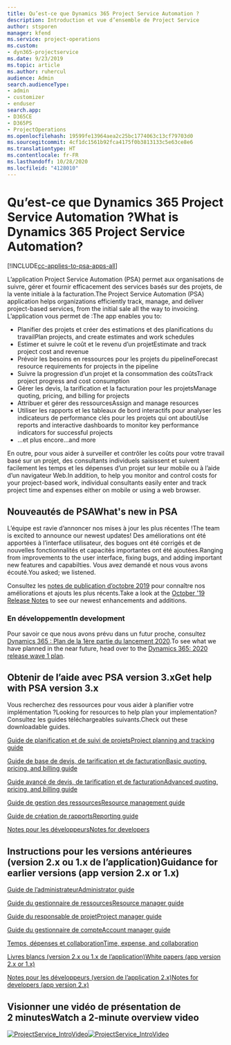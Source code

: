 ```yaml
---
title: Qu’est-ce que Dynamics 365 Project Service Automation ?
description: Introduction et vue d’ensemble de Project Service
author: stsporen
manager: kfend
ms.service: project-operations
ms.custom:
- dyn365-projectservice
ms.date: 9/23/2019
ms.topic: article
ms.author: ruhercul
audience: Admin
search.audienceType:
- admin
- customizer
- enduser
search.app:
- D365CE
- D365PS
- ProjectOperations
ms.openlocfilehash: 19599fe13964aea2c25bc1774063c13cf79703d0
ms.sourcegitcommit: 4cf1dc1561b92fca4175f0b3813133c5e63ce8e6
ms.translationtype: HT
ms.contentlocale: fr-FR
ms.lasthandoff: 10/28/2020
ms.locfileid: "4128010"
---
```

# <a name="what-is-dynamics-365-project-service-automation"></a><span data-ttu-id="48cec-103">Qu’est-ce que Dynamics 365 Project Service Automation ?</span><span class="sxs-lookup"><span data-stu-id="48cec-103">What is Dynamics 365 Project Service Automation?</span></span>

[!INCLUDE[cc-applies-to-psa-apps-all](../includes/cc-applies-to-psa-apps-all.md)]

<span data-ttu-id="48cec-104">L’application Project Service Automation (PSA) permet aux organisations de suivre, gérer et fournir efficacement des services basés sur des projets, de la vente initiale à la facturation.</span><span class="sxs-lookup"><span data-stu-id="48cec-104">The Project Service Automation (PSA) application helps organizations efficiently track, manage, and deliver project-based services, from the initial sale all the way to invoicing.</span></span> <span data-ttu-id="48cec-105">L’application vous permet de :</span><span class="sxs-lookup"><span data-stu-id="48cec-105">The app enables you to:</span></span>

- <span data-ttu-id="48cec-106">Planifier des projets et créer des estimations et des planifications du travail</span><span class="sxs-lookup"><span data-stu-id="48cec-106">Plan projects, and create estimates and work schedules</span></span>
- <span data-ttu-id="48cec-107">Estimer et suivre le coût et le revenu d’un projet</span><span class="sxs-lookup"><span data-stu-id="48cec-107">Estimate and track project cost and revenue</span></span>
- <span data-ttu-id="48cec-108">Prévoir les besoins en ressources pour les projets du pipeline</span><span class="sxs-lookup"><span data-stu-id="48cec-108">Forecast resource requirements for projects in the pipeline</span></span>
- <span data-ttu-id="48cec-109">Suivre la progression d’un projet et la consommation des coûts</span><span class="sxs-lookup"><span data-stu-id="48cec-109">Track project progress and cost consumption</span></span>
- <span data-ttu-id="48cec-110">Gérer les devis, la tarification et la facturation pour les projets</span><span class="sxs-lookup"><span data-stu-id="48cec-110">Manage quoting, pricing, and billing for projects</span></span>
- <span data-ttu-id="48cec-111">Attribuer et gérer des ressources</span><span class="sxs-lookup"><span data-stu-id="48cec-111">Assign and manage resources</span></span>
- <span data-ttu-id="48cec-112">Utiliser les rapports et les tableaux de bord interactifs pour analyser les indicateurs de performance clés pour les projets qui ont abouti</span><span class="sxs-lookup"><span data-stu-id="48cec-112">Use reports and interactive dashboards to monitor key performance indicators for successful projects</span></span>
- <span data-ttu-id="48cec-113">...et plus encore</span><span class="sxs-lookup"><span data-stu-id="48cec-113">...and more</span></span>

<span data-ttu-id="48cec-114">En outre, pour vous aider à surveiller et contrôler les coûts pour votre travail basé sur un projet, des consultants individuels saisissent et suivent facilement les temps et les dépenses d’un projet sur leur mobile ou à l’aide d’un navigateur Web.</span><span class="sxs-lookup"><span data-stu-id="48cec-114">In addition, to help you monitor and control costs for your project-based work, individual consultants easily enter and track project time and expenses either on mobile or using a web browser.</span></span>

## <a name="whats-new-in-psa"></a><span data-ttu-id="48cec-115">Nouveautés de PSA</span><span class="sxs-lookup"><span data-stu-id="48cec-115">What's new in PSA</span></span>
<span data-ttu-id="48cec-116">L’équipe est ravie d’annoncer nos mises à jour les plus récentes !</span><span class="sxs-lookup"><span data-stu-id="48cec-116">The team is excited to announce our newest updates!</span></span> <span data-ttu-id="48cec-117">Des améliorations ont été apportées à l’interface utilisateur, des bogues ont été corrigés et de nouvelles fonctionnalités et capacités importantes ont été ajoutées.</span><span class="sxs-lookup"><span data-stu-id="48cec-117">Ranging from improvements to the user interface, fixing bugs, and adding important new features and capabilties.</span></span> <span data-ttu-id="48cec-118">Vous avez demandé et nous vous avons écouté.</span><span class="sxs-lookup"><span data-stu-id="48cec-118">You asked; we listened.</span></span>

<span data-ttu-id="48cec-119">Consultez les [notes de publication d’octobre 2019](https://docs.microsoft.com/dynamics365-release-plan/2019wave2/index) pour connaître nos améliorations et ajouts les plus récents.</span><span class="sxs-lookup"><span data-stu-id="48cec-119">Take a look at the [October '19 Release Notes](https://docs.microsoft.com/dynamics365-release-plan/2019wave2/index) to see our newest enhancements and additions.</span></span>

### <a name="in-development"></a><span data-ttu-id="48cec-120">En développement</span><span class="sxs-lookup"><span data-stu-id="48cec-120">In development</span></span>
<span data-ttu-id="48cec-121">Pour savoir ce que nous avons prévu dans un futur proche, consultez [Dynamics 365 : Plan de la 1ère partie du lancement 2020](https://docs.microsoft.com/dynamics365-release-plan/2020wave1/index).</span><span class="sxs-lookup"><span data-stu-id="48cec-121">To see what we have planned in the near future, head over to the [Dynamics 365: 2020 release wave 1 plan](https://docs.microsoft.com/dynamics365-release-plan/2020wave1/index).</span></span>

## <a name="get-help-with-psa-version-3x"></a><span data-ttu-id="48cec-122">Obtenir de l’aide avec PSA version 3.x</span><span class="sxs-lookup"><span data-stu-id="48cec-122">Get help with PSA version 3.x</span></span>
<span data-ttu-id="48cec-123">Vous recherchez des ressources pour vous aider à planifier votre implémentation ?</span><span class="sxs-lookup"><span data-stu-id="48cec-123">Looking for resources to help plan your implementation?</span></span> <span data-ttu-id="48cec-124">Consultez les guides téléchargeables suivants.</span><span class="sxs-lookup"><span data-stu-id="48cec-124">Check out these downloadable guides.</span></span>

 [<span data-ttu-id="48cec-125">Guide de planification et de suivi de projets</span><span class="sxs-lookup"><span data-stu-id="48cec-125">Project planning and tracking guide</span></span>](../psa/implementation-guides/project-planning-tracking.md)

 [<span data-ttu-id="48cec-126">Guide de base de devis, de tarification et de facturation</span><span class="sxs-lookup"><span data-stu-id="48cec-126">Basic quoting, pricing, and billing guide</span></span>](../psa/implementation-guides/begin-quoting-pricing-billing.md)

 [<span data-ttu-id="48cec-127">Guide avancé de devis, de tarification et de facturation</span><span class="sxs-lookup"><span data-stu-id="48cec-127">Advanced quoting, pricing, and billing guide</span></span>](../psa/implementation-guides/adv-quoting-pricing-billing.md)

 [<span data-ttu-id="48cec-128">Guide de gestion des ressources</span><span class="sxs-lookup"><span data-stu-id="48cec-128">Resource management guide</span></span>](../psa/implementation-guides/resource-management-guide.md)

 [<span data-ttu-id="48cec-129">Guide de création de rapports</span><span class="sxs-lookup"><span data-stu-id="48cec-129">Reporting guide</span></span>](../psa/implementation-guides/reporting-guide.md)

 [<span data-ttu-id="48cec-130">Notes pour les développeurs</span><span class="sxs-lookup"><span data-stu-id="48cec-130">Notes for developers</span></span>](../psa/developer-guides/overview-dev-notes-v3.x.md)

## <a name="guidance-for-earlier-versions-app-version-2x-or-1x"></a><span data-ttu-id="48cec-131">Instructions pour les versions antérieures (version 2.x ou 1.x de l’application)</span><span class="sxs-lookup"><span data-stu-id="48cec-131">Guidance for earlier versions (app version 2.x or 1.x)</span></span>
 [<span data-ttu-id="48cec-132">Guide de l’administrateur</span><span class="sxs-lookup"><span data-stu-id="48cec-132">Administrator guide</span></span>](../psa/admin-guide.md)

 [<span data-ttu-id="48cec-133">Guide du gestionnaire de ressources</span><span class="sxs-lookup"><span data-stu-id="48cec-133">Resource manager guide</span></span>](../psa/resource-manager-guide.md)

 [<span data-ttu-id="48cec-134">Guide du responsable de projet</span><span class="sxs-lookup"><span data-stu-id="48cec-134">Project manager guide</span></span>](../psa/project-manager-guide.md)

 [<span data-ttu-id="48cec-135">Guide du gestionnaire de compte</span><span class="sxs-lookup"><span data-stu-id="48cec-135">Account manager guide</span></span>](../psa/account-manager-guide.md)

 [<span data-ttu-id="48cec-136">Temps, dépenses et collaboration</span><span class="sxs-lookup"><span data-stu-id="48cec-136">Time, expense, and collaboration</span></span>](../psa/time-expense-collaboration-guide.md)

 [<span data-ttu-id="48cec-137">Livres blancs (version 2.x ou 1.x de l’application)</span><span class="sxs-lookup"><span data-stu-id="48cec-137">White papers (app version 2.x or 1.x)</span></span>](../psa/white-papers.md)

 [<span data-ttu-id="48cec-138">Notes pour les développeurs (version de l’application 2.x)</span><span class="sxs-lookup"><span data-stu-id="48cec-138">Notes for developers (app version 2.x)</span></span>](../psa/developer-guides/add-custom-qoi-forms-v2.x.md)

 ## <a name="watch-a-2-minute-overview-video"></a><span data-ttu-id="48cec-139">Visionner une vidéo de présentation de 2 minutes</span><span class="sxs-lookup"><span data-stu-id="48cec-139">Watch a 2-minute overview video</span></span>
 <a name="heroArea"></a> <span data-ttu-id="48cec-140">[![ProjectService_IntroVideo](../psa/media/project-service-intro-video.png "ProjectService_IntroVideo")](https://go.microsoft.com/fwlink/p/?LinkId=799457)</span><span class="sxs-lookup"><span data-stu-id="48cec-140">[![ProjectService_IntroVideo](../psa/media/project-service-intro-video.png "ProjectService_IntroVideo")](https://go.microsoft.com/fwlink/p/?LinkId=799457)</span></span>


